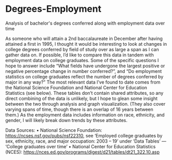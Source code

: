 # Degrees-Employment
Analysis of bachelor's degrees conferred along with employment data over time

As someone who will attain a 2nd baccalaureate in December after having attained a first in 1995, I thought it would be interesting to look at changes in college degrees conferred by field of study over as large a span as I can gather data on. If possible, I’d like to compare this data in tandem with employment data on college graduates. Some of the specific questions I hope to answer include “What fields have undergone the largest positive or negative percentage change in number conferred?”, and “Do employment statistics on college graduates reflect the number of degrees conferred by major in any way?” The most relevant data I’ve found to date comes from the National Science Foundation and National Center for Education Statistics (see below). These tables don’t contain shared attributes, so any direct combining of the data is unlikely, but I hope to glean some insight between the two through analysis and graph visualization. (They also cover varying spans of time, though there is an overlap of 16 years between them.) As the employment data includes information on race, ethnicity, and gender, I will likely break down trends by these attributes.

Data Sources: 
•	National Science Foundation: https://ncses.nsf.gov/pubs/nsf22310, see ‘Employed college graduates by sex, ethnicity, race, and major occupation: 2003 – 19’ under ‘Data Tables’ — ‘College graduates over time’
•	National Center for Education Statistics (NCES): https://nces.ed.gov/programs/digest/d21/tables/dt21_322.10.asp
